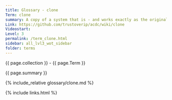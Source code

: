 ```yaml
---
title: Glossary - clone
Term: clone
summary: A copy of a system that is - and works exactly as the original
Link: https://github.com/trustoverip/acdc/wiki/clone
Videostart: 
Level: 3
permalink: /term_clone.html
sidebar: all_lvl3_wot_sidebar
folder: terms
---
```


{{ page.collection }} - {{ page.Term }}

   {{ page.summary }}

{% include_relative glossary/clone.md %}

 {% include links.html %} 
